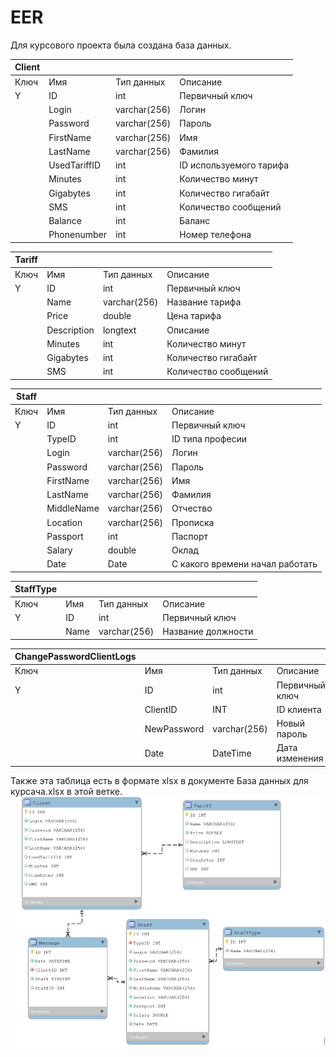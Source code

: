 # EER 
Для курсового проекта была создана база данных. 

| Client                   |              |              |                                 |
|--------------------------|--------------|--------------|---------------------------------|
| Ключ                     | Имя          | Тип данных   | Описание                        |
| Y                        | ID           | int          | Первичный ключ                  |
|                          | Login        | varchar(256) | Логин                           |
|                          | Password     | varchar(256) | Пароль                          |
|                          | FirstName    | varchar(256) | Имя                             |
|                          | LastName     | varchar(256) | Фамилия                         |
|                          | UsedTariffID | int          | ID используемого тарифа         |
|                          | Minutes      | int          | Количество минут                |
|                          | Gigabytes    | int          | Количество гигабайт             |
|                          | SMS          | int          | Количество сообщений            |
|                          | Balance      | int          | Баланс                          |
|                          | Phonenumber  | int          | Номер телефона                  |

| Tariff                   |              |              |                                 |
|--------------------------|--------------|--------------|---------------------------------|
| Ключ                     | Имя          | Тип данных   | Описание                        |
| Y                        | ID           | int          | Первичный ключ                  |
|                          | Name         | varchar(256) | Название тарифа                 |
|                          | Price        | double       | Цена тарифа                     |
|                          | Description  | longtext     | Описание                        |
|                          | Minutes      | int          | Количество минут                |
|                          | Gigabytes    | int          | Количество гигабайт             |
|                          | SMS          | int          | Количество сообщений            |

| Staff                    |              |              |                                 |
|--------------------------|--------------|--------------|---------------------------------|
| Ключ                     | Имя          | Тип данных   | Описание                        |
| Y                        | ID           | int          | Первичный ключ                  |
|                          | TypeID       | int          | ID типа професии                |
|                          | Login        | varchar(256) | Логин                           |
|                          | Password     | varchar(256) | Пароль                          |
|                          | FirstName    | varchar(256) | Имя                             |
|                          | LastName     | varchar(256) | Фамилия                         |
|                          | MiddleName   | varchar(256) | Отчество                        |
|                          | Location     | varchar(256) | Прописка                        |
|                          | Passport     | int          | Паспорт                         |
|                          | Salary       | double       | Оклад                           |
|                          | Date         | Date         | С какого времени начал работать |

| StaffType                |              |              |                                 |
|--------------------------|--------------|--------------|---------------------------------|
| Ключ                     | Имя          | Тип данных   | Описание                        |
| Y                        | ID           | int          | Первичный ключ                  |
|                          | Name         | varchar(256) | Название должности              |

| ChangePasswordClientLogs |              |              |                                 |
|--------------------------|--------------|--------------|---------------------------------|
| Ключ                     | Имя          | Тип данных   | Описание                        |
| Y                        | ID           | int          | Первичный ключ                  |
|                          | ClientID     | INT          | ID клиента                      |
|                          | NewPassword  | varchar(256) | Новый пароль                    |
|                          | Date         | DateTime     | Дата изменения                  |

Также эта таблица есть в формате xlsx в документе База данных для курсача.xlsx в этой ветке.
![Скриншот диаграммы](img.png)